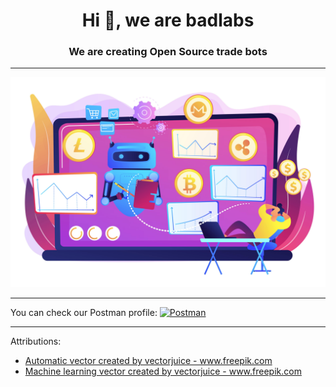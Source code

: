 <h1 align="center">Hi 👋, we are <b>badlabs</b></h1>
<h3 align="center">We are creating Open Source trade bots</h3>

<hr>

![](https://raw.githubusercontent.com/badlabs/.github/main/profile/source/19197542-min.jpg)

<hr>

<span>
  You can check our Postman profile:
  
  <a href="https://www.postman.com/bad-labs" target="_blank">
    <img alt=Postman src="https://user-images.githubusercontent.com/2676579/34940598-17cc20f0-f9be-11e7-8c6d-f0190d502d64.png" width="40" height="40">
  </a>
</span>

<hr>

Attributions:
<ul>
  <li><a href='https://www.freepik.com/vectors/automatic'>Automatic vector created by vectorjuice - www.freepik.com</a></li>
  <li><a href='https://www.freepik.com/vectors/machine-learning'>Machine learning vector created by vectorjuice - www.freepik.com</a></li>
</ul>
